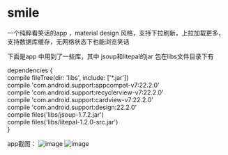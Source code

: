 # smile
一个纯粹看笑话的app ，material design 风格，支持下拉刷新，上拉加载更多，支持数据库缓存，无网络状态下也能浏览笑话

下面是app 中用到了一些库，其中 jsoup和litepal的jar 包在libs文件目录下有<br>
<html>
 <head></head>
 <body>
  dependencies {
  <br /> compile fileTree(dir: 'libs', include: ['*.jar'])
  <br /> compile 'com.android.support:appcompat-v7:22.2.0'
  <br /> compile 'com.android.support:recyclerview-v7:22.2.0'
  <br /> compile 'com.android.support:cardview-v7:22.2.0'
  <br /> compile 'com.android.support:design:22.2.0'
  <br /> compile files('libs/jsoup-1.7.2.jar')
  <br /> compile files('libs/litepal-1.2.0-src.jar')
  <br /> }
 </body>
</html>

app截图：
![image](https://github.com/Assassinss/smile/blob/master/screenshots/Screenshot_2015-07-19-16-14-24-723.png)  ![image](https://github.com/Assassinss/smile/blob/master/screenshots/Screenshot_2015-07-21-12-18-27-486.png)
